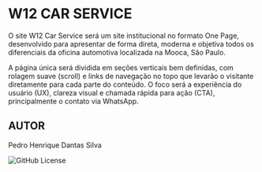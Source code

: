 # W12 CAR SERVICE

O site W12 Car Service será um site institucional no formato One Page, desenvolvido para apresentar de forma direta, moderna e objetiva todos os diferenciais da oficina automotiva localizada na Mooca, São Paulo.

A página única será dividida em seções verticais bem definidas, com rolagem suave (scroll) e links de navegação no topo que levarão o visitante diretamente para cada parte do conteúdo. O foco será a experiência do usuário (UX), clareza visual e chamada rápida para ação (CTA), principalmente o contato via WhatsApp.

## AUTOR

Pedro Henrique Dantas Silva

![GitHub License](https://img.shields.io/github/license/phdantass/one-page?link=a)
